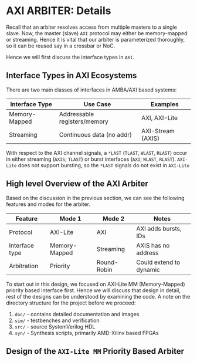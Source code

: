 # AXI ARBITER:  Details

Recall that an arbiter resolves access from multiple masters to a single slave.  Now, the master (slave) `AXI` protocol may either be memory-mapped or streaming.  Hence it is vital that our arbiter is parameterized thoroughly, so it can be reused say in a crossbar or NoC.

Hence we will first discuss the interface types in `AXI`.

## Interface Types in AXI Ecosystems

There are two main classes of interfaces in AMBA/AXI based systems:

| Interface Type | Use Case                      | Examples      |
| -------------- | ----------------------------- | ------------- |
| Memory-Mapped  | Addressable registers/memory  | AXI, AXI-Lite |
| Streaming      | Continuous data (no addr)     | AXI-Stream (AXIS) |

With respect to the AXI channel signals, a `*LAST` (`TLAST`, `WLAST`, `RLAST`) occur in either streaming (`AXIS`; `TLAST`) or burst interfaces (`AXI`; `WLAST`, `RLAST`).  `AXI-Lite` does not support bursting, so the `*LAST` signals do not exist in `AXI-Lite`

## High level Overview of the AXI Arbiter

Based on the discussion in the previous section, we can see the following features and modes for the arbiter.

| Feature        | Mode 1        | Mode 2      | Notes                   |
| -------------- | ------------- | ----------  | ----------------------- |
| Protocol       | AXI-Lite      | AXI         | AXI adds bursts, IDs    |
| Interface type | Memory-Mapped | Streaming   | AXIS has no address     |
| Arbitration    | Priority      | Round-Robin | Could extend to dynamic |

To start out in this design, we focused on AXI-Lite MM (Memory-Mapped) priority based interface first.  Hence we will discuss that design in detail, rest of the designs can be understood by examining the code.  A note on the directory structure for the project before we proceed:

1. `doc/` - contains detailed documentation and images
2. `sim/` - testbenches and verification 
3. `src/` - source SystemVerilog HDL
4. `syn/` - Synthesis scripts, primarily AMD-Xilinx based FPGAs

## Design of the `AXI-Lite MM` Priority Based Arbiter





